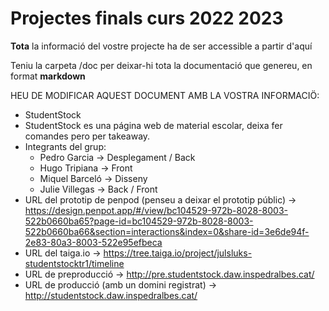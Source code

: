 # Projectes finals curs 2022 2023

**Tota** la informació del vostre projecte ha de ser accessible a partir d'aquí

Teniu la carpeta /doc per deixar-hi tota la documentació que genereu, en format __markdown__

HEU DE MODIFICAR AQUEST DOCUMENT AMB LA VOSTRA INFORMACIÖ:
* StudentStock
* StudentStock es una página web de material escolar, deixa fer comandes pero per takeaway. 
* Integrants del grup:
    - Pedro Garcia -> Desplegament / Back
    - Hugo Tripiana -> Front
    - Miquel Barceló -> Disseny
    - Julie Villegas -> Back / Front
* URL del prototip de penpod (penseu a deixar el prototip públic) -> https://design.penpot.app/#/view/bc104529-972b-8028-8003-522b0660ba65?page-id=bc104529-972b-8028-8003-522b0660ba66&section=interactions&index=0&share-id=3e6de94f-2e83-80a3-8003-522e95efbeca 
* URL del taiga.io -> https://tree.taiga.io/project/julsluks-studentstocktr1/timeline 
* URL de preproducció -> http://pre.studentstock.daw.inspedralbes.cat/
* URL de producció (amb un domini registrat) -> http://studentstock.daw.inspedralbes.cat/


